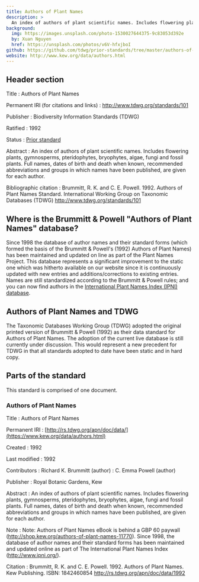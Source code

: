 ```yaml
---
title: Authors of Plant Names
description: >
  An index of authors of plant scientific names. Includes flowering plants, gymnosperms, pteridophytes, bryophytes, algae, fungi and fossil plants. Full names, dates of birth and death when known, recommended abbreviations and groups in which names have been published, are given for each author. Authors of Plant Names has been incorporated into the [International Plant Names Index (IPNI)](https://www.ipni.org/).
background:
  img: https://images.unsplash.com/photo-1530027644375-9c83053d392e
  by: Xuan Nguyen
  href: https://unsplash.com/photos/v6V-hfxjboI
github: https://github.com/tdwg/prior-standards/tree/master/authors-of-plant-names
website: http://www.kew.org/data/authors.html
---
```

## Header section

Title
: Authors of Plant Names

Permanent IRI (for citations and links)
: <http://www.tdwg.org/standards/101>

Publisher
: Biodiversity Information Standards (TDWG)

Ratified
: 1992

Status
: [Prior standard](/standards/status-and-categories/#status)

Abstract
: An index of authors of plant scientific names. Includes flowering plants, gymnosperms, pteridophytes, bryophytes, algae, fungi and fossil plants. Full names, dates of birth and death when known, recommended abbreviations and groups in which names have been published, are given for each author.

Bibliographic citation
: Brummitt, R. K. and C. E. Powell. 1992. Authors of Plant Names Standard. International Working Group on Taxonomic Databases (TDWG) <http://www.tdwg.org/standards/101>

## Where is the Brummitt & Powell "Authors of Plant Names" database?

Since 1998 the database of author names and their standard forms (which formed the basis of the Brummitt & Powell's (1992) Authors of Plant Names) has been maintained and updated on line as part of the Plant Names Project. This database represents a significant improvement to the static one which was hitherto available on our website since it is continuously updated with new entries and additions/corrections to existing entries. Names are still standardized according to the Brummitt & Powell rules; and you can now find authors in the [International Plant Names Index (IPNI) database](https://www.ipni.org/).

## Authors of Plant Names and TDWG

The Taxonomic Databases Working Group (TDWG) adopted the original printed version of Brummitt & Powell (1992) as their data standard for Authors of Plant Names. The adoption of the current live database is still currently under discussion. This would represent a new precedent for TDWG in that all standards adopted to date have been static and in hard copy.

## Parts of the standard

This standard is comprised of one document.

### Authors of Plant Names

Title
: Authors of Plant Names

Permanent IRI
: [http://rs.tdwg.org/apn/doc/data/](https://www.kew.org/data/authors.html)

Created
: 1992

Last modified
: 1992

Contributors
: Richard K. Brummitt (author)
: C. Emma Powell (author)

Publisher
: Royal Botanic Gardens, Kew

Abstract
: An index of authors of plant scientific names. Includes flowering plants, gymnosperms, pteridophytes, bryophytes, algae, fungi and fossil plants. Full names, dates of birth and death when known, recommended abbreviations and groups in which names have been published, are given for each author.

Note
: Note: Authors of Plant Names eBook is behind a GBP 60 paywall (http://shop.kew.org/authors-of-plant-names-11770). Since 1998, the database of author names and their standard forms has been maintained and updated online as part of The International Plant Names Index (http://www.ipni.org/).

Citation
: Brummitt, R. K. and C. E. Powell. 1992. Authors of Plant Names. Kew Publishing. ISBN: 1842460854 <http://rs.tdwg.org/apn/doc/data/1992>


